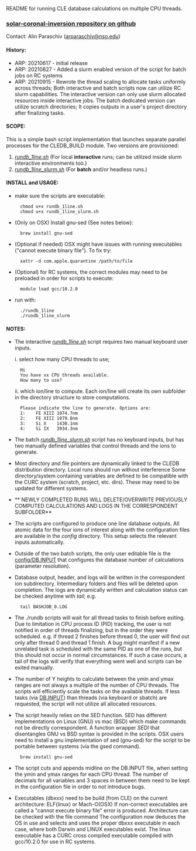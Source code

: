 README for running CLE database calculations on multiple CPU threads.
### [solar-coronal-inversion repository on github](https://github.com/arparaschiv/solar-coronal-inversion/)

Contact: Alin Paraschiv (arparaschiv@nso.edu)

#### **History:**
- ARP: 20210617 - initial release 
- ARP: 20210827 - Added a slurm enabled version of the script for batch jobs on RC systems
- ARP: 20210915 - Rewrote the thread scaling to allocate tasks uniformly across threads; Both interactive and batch scripts now can utilize RC slurm capabilities. The interactive version can only use slurm allocated resources inside interactive jobs. The batch dedicated version can utilize scratch directories; It copies outputs in a user's project directory after finalizing tasks.


#### **SCOPE:**

This is a simple bash script implementation that launches separate parallel processes for the CLEDB_BUILD module.
Two versions are provisioned:

1. *[rundb_1line.sh](./rundb_1line.sh)*    (For local **interactive** runs; can be utilized inside slurm interactive environments too.)
2. *[rundb_1line_slurm.sh](./rundb_1line_slurm.sh)*    (For **batch** and/or headless runs.)

#### **INSTALL and USAGE:**

- make sure the scripts are executable:

        chmod u+x rundb_1line.sh
        chmod u+x rundb_1line_slurm.sh

- (Only on OSX) Install gnu-sed (See notes below):

        brew install gnu-sed

- (Optional if needed) OSX might have issues with running executables ("cannot execute binary file").
To fix try:

        xattr -d com.apple.quarantine /path/to/file

- (Optional) for RC systems, the correct modules may need to be preloaded in order for scripts to execute:

        module load gcc/10.2.0

- run with:

        ./rundb_1line
        ./rundb_1line_slurm

#### **NOTES:**

- The interactive *[rundb_1line.sh](./rundb_1line.sh)* script requires two manual keyboard user inputs.

    i. select how many CPU threads to use; 

        Hi 
        You have xx CPU threads available.
        How many to use?

    ii. which ion/line to compute. Each ion/line will create its own subfolder in the directory structure to store computations.

        Please indicate the line to generate. Options are:
        1:    FE XIII 1074.7nm
        2:    FE XIII 1079.8nm
        3:    Si X    1430.1nm
        4:    Si IX   3934.3nm

- The batch *[rundb_1line_slurm.sh](./rundb_1line_slurm.sh)* script has no keyboard inputs, but has two manually defined variables that control threads and the ions to generate.

- Most directory and file pointers are dynamically linked to the CLEDB distribution directory. Local runs should run without interference
  Some directory/system containing variables are defined to be compatible with the CURC system (scratch, project, etc. dirs). These may need to be updated for different systems.

- ** NEWLY COMPLETED RUNS WILL DELETE/OVERWRITE PREVIOUSLY COMPUTED CALCULATIONS AND LOGS IN THE CORRESPONDENT SUBFOLDER**

- The scripts are configured to produce one line database outputs. All atomic data for the four ions of interest along with the configuration files 
  are available in the *config* directory. This setup selects the relevant inputs automatically.

- Outside of the two batch scripts, the only user editable file is the [config/DB.INPUT](./config/DB.INPUT) that configures the database number of calculations (parameter resolution).

- Database output, header, and logs will be written in the correspondent ion subdirectory. Intermediary folders and files will be deleted upon completion.
  The logs are dynamically written and calculation status can be checked anytime with *tail*; e.g.

        tail BASHJOB_0.LOG 

- The ./rundb scripts will wait for all thread tasks to finish before exiting.
  Due to limitation in CPU process ID (PID) tracking, the user is not notified in order of threads finalizing, but in the order they were scheduled.
  e.g. if thread 2 finishes before thread 0, the user will find out only after thread 0 and thread 1 finish.
  A bug might manifest if a new unrelated task is scheduled with the same PID as one of the runs, but this should not occur in normal circumstances.
  If such a case occurs, a tail of the logs will verify that everything went well and scripts can be exited manually.

- The number of Y heights to calculate between the ymin and ymax ranges are not always a multiple of the number of CPU threads.
  The scripts will efficiently scale the tasks on the available threads.
  If less tasks (via [DB.INPUT](./config/DB.INPUT)) than threads (via keyboard or sbatch) are requested, the script will not utilize all allocated resources.

- The script heavily relies on the SED function. 
  SED has different implementations on Linux (GNU) vs mac (BSD) which make commands not be directly correspondent.
  A function wrapper *SEDI* that disentangles GNU vs BSD syntax is provided in the scripts.
  OSX users need to install a gnu implementation of sed (gnu-sed) for the script to be portable between systems (via the gsed command).

        brew install gnu-sed

- The script cuts and appends midline on the DB.INPUT file, when setting the ymin and ymax ranges for each CPU thread.
  The number of decimals for all variables and 3 spaces in between them need to be kept in the configuration file in order to not introduce bugs.

- Executables (dbxxx) need to be build (from CLE) on the current architecture: ELF(linux) or Mach-O(OSX) 
  If non-correct executables are called a "cannot execute binary file" error is produced. Architecture can be checked with the file command 
  The configuration now deduces the OS in use and selects and uses the proper dbxxx executable in each case, where both Darwin and LINUX executables exist.
  The linux executable has a CURC cross compiled executable compiled with gcc/10.2.0 for use in RC systems.




